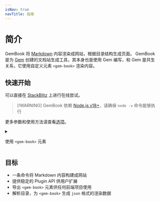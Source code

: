 ```yaml
---
isNav: true
navTitle: 指南
---
```


# 简介

GemBook 将 [Markdown](https://zh.wikipedia.org/wiki/Markdown) 内容渲染成网站，根据目录结构生成页面。
GemBook 是为 [Gem](https://github.com/mantou132/gem) 创建的文档站生成工具，其本身也是使用 Gem 编写，和 Gem 是共生关系，它使用自定义元素 `<gem-book>` 渲染内容。

## 快速开始

可以直接在 [StackBlitz](https://stackblitz.com/edit/node-c7iw5d?file=README.md) 上进行在线尝试。

> [!WARNING] GemBook 依赖 [Node.js v18+](https://nodejs.org/)，请确保 `node -v` 命令能够执行

<gbp-include src="../snippets/start.md"></gbp-include>

更多参数和使用方法请查看[选项](../002-cli.md)。

<details>
<summary>

使用 `<gem-book>` 元素

</summary>

上面的命令使用 `webpack` 构建完整的前端资源，但你也可以直接在 HTML 中使用 `<gem-book>` 元素。

```bash
# 安装成依赖
npm install gem-book

# 仅生成 <gem-book> 需要的 json 文件
npx gem-book docs -t MyApp -i logo.png --home-mode --build --json
```

然后在你的项目中使用 `<gem-book>`：

```js
import { html, render } from '@mantou/gem';
import 'gem-book';

import config from './gem-book.json';

render(html`<gem-book .config=${config}></gem-book>`, document.body);
```

你可以在任何前端项目中使用 `<gem-book>` 元素。

</details>

## 目标

- 一条命令将 Markdown 内容构建成网站
- 提供稳定的 Plugin API 供用户扩展
- 导出 `<gem-book>` 元素供任何前端项目使用
- 解析目录，为 `<gem-book>` 生成 `json` 格式的渲染数据
